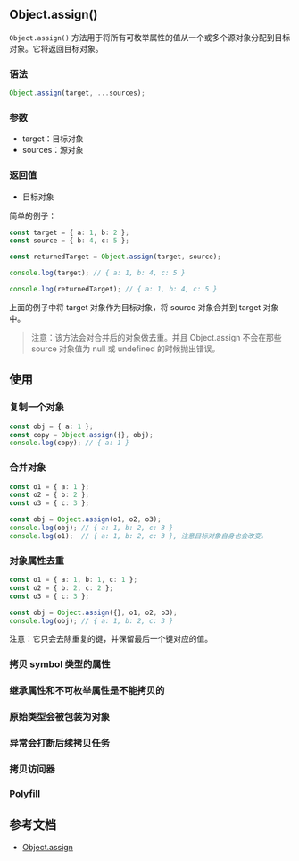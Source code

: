 ## Object.assign()

`Object.assign()` 方法用于将所有可枚举属性的值从一个或多个源对象分配到目标对象。它将返回目标对象。

### 语法

```ts
Object.assign(target, ...sources);
```

### 参数

- target：目标对象
- sources：源对象

### 返回值

- 目标对象

简单的例子：

```ts
const target = { a: 1, b: 2 };
const source = { b: 4, c: 5 };

const returnedTarget = Object.assign(target, source);

console.log(target); // { a: 1, b: 4, c: 5 }

console.log(returnedTarget); // { a: 1, b: 4, c: 5 }
```

上面的例子中将 target 对象作为目标对象，将 source 对象合并到 target 对象中。

> 注意：该方法会对合并后的对象做去重。并且 Object.assign 不会在那些 source 对象值为 null 或 undefined 的时候抛出错误。

## 使用

### 复制一个对象

```ts
const obj = { a: 1 };
const copy = Object.assign({}, obj);
console.log(copy); // { a: 1 }
```

### 合并对象

```ts
const o1 = { a: 1 };
const o2 = { b: 2 };
const o3 = { c: 3 };

const obj = Object.assign(o1, o2, o3);
console.log(obj); // { a: 1, b: 2, c: 3 }
console.log(o1);  // { a: 1, b: 2, c: 3 }, 注意目标对象自身也会改变。
```


### 对象属性去重

```ts
const o1 = { a: 1, b: 1, c: 1 };
const o2 = { b: 2, c: 2 };
const o3 = { c: 3 };

const obj = Object.assign({}, o1, o2, o3);
console.log(obj); // { a: 1, b: 2, c: 3 }
```

注意：它只会去除重复的键，并保留最后一个键对应的值。

### 拷贝 symbol 类型的属性

<!-- TODO -->

### 继承属性和不可枚举属性是不能拷贝的

<!-- TODO、 -->

### 原始类型会被包装为对象
<!-- TODO -->

### 异常会打断后续拷贝任务

<!-- TODO -->

### 拷贝访问器

<!-- TODO -->

### Polyfill

<!-- TODO -->

## 参考文档

- [Object.assign](https://developer.mozilla.org/zh-CN/docs/Web/JavaScript/Reference/Global_Objects/Object/assign#syntax)